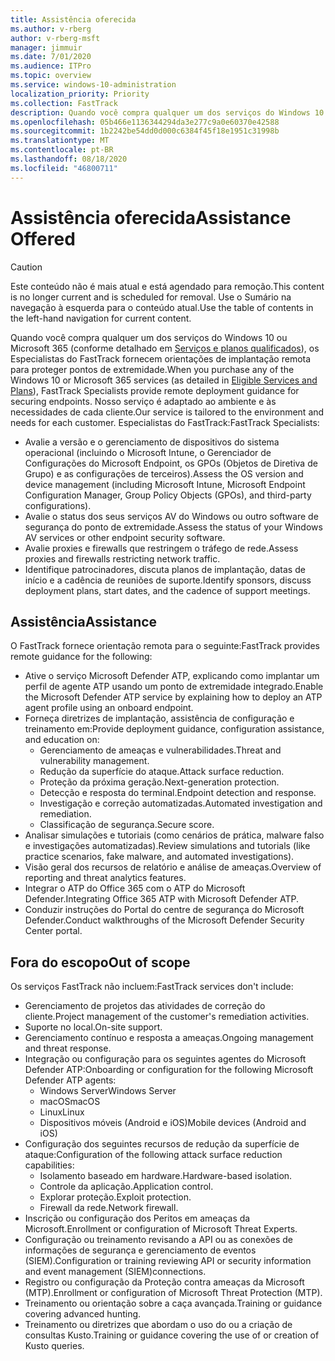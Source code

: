 ```yaml
---
title: Assistência oferecida
ms.author: v-rberg
author: v-rberg-msft
manager: jimmuir
ms.date: 7/01/2020
ms.audience: ITPro
ms.topic: overview
ms.service: windows-10-administration
localization_priority: Priority
ms.collection: FastTrack
description: Quando você compra qualquer um dos serviços do Windows 10 ou Microsoft 365, os Especialistas do FastTrack fornecem orientações de implantação remota para proteger pontos de extremidade. Nosso serviço é adaptado ao ambiente e às necessidades de cada cliente.
ms.openlocfilehash: 05b466e1136344294da3e277c9a0e60370e42588
ms.sourcegitcommit: 1b2242be54dd0d000c6384f45f18e1951c31998b
ms.translationtype: MT
ms.contentlocale: pt-BR
ms.lasthandoff: 08/18/2020
ms.locfileid: "46800711"
---
```

# <a name="assistance-offered"></a><span data-ttu-id="e9e8c-104">Assistência oferecida</span><span class="sxs-lookup"><span data-stu-id="e9e8c-104">Assistance Offered</span></span>  

> [!CAUTION]
> <span data-ttu-id="e9e8c-105">Este conteúdo não é mais atual e está agendado para remoção.</span><span class="sxs-lookup"><span data-stu-id="e9e8c-105">This content is no longer current and is scheduled for removal.</span></span> <span data-ttu-id="e9e8c-106">Use o Sumário na navegação à esquerda para o conteúdo atual.</span><span class="sxs-lookup"><span data-stu-id="e9e8c-106">Use the table of contents in the left-hand navigation for current content.</span></span>

<span data-ttu-id="e9e8c-107">Quando você compra qualquer um dos serviços do Windows 10 ou Microsoft 365 (conforme detalhado em [Serviços e planos qualificados](M365-eligible-services-and-plans.md)), os Especialistas do FastTrack fornecem orientações de implantação remota para proteger pontos de extremidade.</span><span class="sxs-lookup"><span data-stu-id="e9e8c-107">When you purchase any of the Windows 10 or Microsoft 365 services (as detailed in [Eligible Services and Plans](M365-eligible-services-and-plans.md)), FastTrack Specialists provide remote deployment guidance for securing endpoints.</span></span> <span data-ttu-id="e9e8c-108">Nosso serviço é adaptado ao ambiente e às necessidades de cada cliente.</span><span class="sxs-lookup"><span data-stu-id="e9e8c-108">Our service is tailored to the environment and needs for each customer.</span></span> <span data-ttu-id="e9e8c-109">Especialistas do FastTrack:</span><span class="sxs-lookup"><span data-stu-id="e9e8c-109">FastTrack Specialists:</span></span>
- <span data-ttu-id="e9e8c-110">Avalie a versão e o gerenciamento de dispositivos do sistema operacional (incluindo o Microsoft Intune, o Gerenciador de Configurações do Microsoft Endpoint, os GPOs (Objetos de Diretiva de Grupo) e as configurações de terceiros).</span><span class="sxs-lookup"><span data-stu-id="e9e8c-110">Assess the OS version and device management (including Microsoft Intune, Microsoft Endpoint Configuration Manager, Group Policy Objects (GPOs), and third-party configurations).</span></span>
- <span data-ttu-id="e9e8c-111">Avalie o status dos seus serviços AV do Windows ou outro software de segurança do ponto de extremidade.</span><span class="sxs-lookup"><span data-stu-id="e9e8c-111">Assess the status of your Windows AV services or other endpoint security software.</span></span>
- <span data-ttu-id="e9e8c-112">Avalie proxies e firewalls que restringem o tráfego de rede.</span><span class="sxs-lookup"><span data-stu-id="e9e8c-112">Assess proxies and firewalls restricting network traffic.</span></span>
- <span data-ttu-id="e9e8c-113">Identifique patrocinadores, discuta planos de implantação, datas de início e a cadência de reuniões de suporte.</span><span class="sxs-lookup"><span data-stu-id="e9e8c-113">Identify sponsors, discuss deployment plans, start dates, and the cadence of support meetings.</span></span>

## <a name="assistance"></a><span data-ttu-id="e9e8c-114">Assistência</span><span class="sxs-lookup"><span data-stu-id="e9e8c-114">Assistance</span></span>

<span data-ttu-id="e9e8c-115">O FastTrack fornece orientação remota para o seguinte:</span><span class="sxs-lookup"><span data-stu-id="e9e8c-115">FastTrack provides remote guidance for the following:</span></span>
- <span data-ttu-id="e9e8c-116">Ative o serviço Microsoft Defender ATP, explicando como implantar um perfil de agente ATP usando um ponto de extremidade integrado.</span><span class="sxs-lookup"><span data-stu-id="e9e8c-116">Enable the Microsoft Defender ATP service by explaining how to deploy an ATP agent profile using an onboard endpoint.</span></span>
- <span data-ttu-id="e9e8c-117">Forneça diretrizes de implantação, assistência de configuração e treinamento em:</span><span class="sxs-lookup"><span data-stu-id="e9e8c-117">Provide deployment guidance, configuration assistance, and education on:</span></span>
    - <span data-ttu-id="e9e8c-118">Gerenciamento de ameaças e vulnerabilidades.</span><span class="sxs-lookup"><span data-stu-id="e9e8c-118">Threat and vulnerability management.</span></span>
    - <span data-ttu-id="e9e8c-119">Redução da superfície do ataque.</span><span class="sxs-lookup"><span data-stu-id="e9e8c-119">Attack surface reduction.</span></span>
    - <span data-ttu-id="e9e8c-120">Proteção da próxima geração.</span><span class="sxs-lookup"><span data-stu-id="e9e8c-120">Next-generation protection.</span></span>
    - <span data-ttu-id="e9e8c-121">Detecção e resposta do terminal.</span><span class="sxs-lookup"><span data-stu-id="e9e8c-121">Endpoint detection and response.</span></span>
    - <span data-ttu-id="e9e8c-122">Investigação e correção automatizadas.</span><span class="sxs-lookup"><span data-stu-id="e9e8c-122">Automated investigation and remediation.</span></span>
    - <span data-ttu-id="e9e8c-123">Classificação de segurança.</span><span class="sxs-lookup"><span data-stu-id="e9e8c-123">Secure score.</span></span>
- <span data-ttu-id="e9e8c-124">Analisar simulações e tutoriais (como cenários de prática, malware falso e investigações automatizadas).</span><span class="sxs-lookup"><span data-stu-id="e9e8c-124">Review simulations and tutorials (like practice scenarios, fake malware, and automated investigations).</span></span>
- <span data-ttu-id="e9e8c-125">Visão geral dos recursos de relatório e análise de ameaças.</span><span class="sxs-lookup"><span data-stu-id="e9e8c-125">Overview of reporting and threat analytics features.</span></span>
- <span data-ttu-id="e9e8c-126">Integrar o ATP do Office 365 com o ATP do Microsoft Defender.</span><span class="sxs-lookup"><span data-stu-id="e9e8c-126">Integrating Office 365 ATP with Microsoft Defender ATP.</span></span>
- <span data-ttu-id="e9e8c-127">Conduzir instruções do Portal do centre de segurança do Microsoft Defender.</span><span class="sxs-lookup"><span data-stu-id="e9e8c-127">Conduct walkthroughs of the Microsoft Defender Security Center portal.</span></span>

## <a name="out-of-scope"></a><span data-ttu-id="e9e8c-128">Fora do escopo</span><span class="sxs-lookup"><span data-stu-id="e9e8c-128">Out of scope</span></span>

<span data-ttu-id="e9e8c-129">Os serviços FastTrack não incluem:</span><span class="sxs-lookup"><span data-stu-id="e9e8c-129">FastTrack services don't include:</span></span>
- <span data-ttu-id="e9e8c-130">Gerenciamento de projetos das atividades de correção do cliente.</span><span class="sxs-lookup"><span data-stu-id="e9e8c-130">Project management of the customer's remediation activities.</span></span>
- <span data-ttu-id="e9e8c-131">Suporte no local.</span><span class="sxs-lookup"><span data-stu-id="e9e8c-131">On-site support.</span></span>
- <span data-ttu-id="e9e8c-132">Gerenciamento contínuo e resposta a ameaças.</span><span class="sxs-lookup"><span data-stu-id="e9e8c-132">Ongoing management and threat response.</span></span>
- <span data-ttu-id="e9e8c-133">Integração ou configuração para os seguintes agentes do Microsoft Defender ATP:</span><span class="sxs-lookup"><span data-stu-id="e9e8c-133">Onboarding or configuration for the following Microsoft Defender ATP agents:</span></span>
   - <span data-ttu-id="e9e8c-134">Windows Server</span><span class="sxs-lookup"><span data-stu-id="e9e8c-134">Windows Server</span></span>
   - <span data-ttu-id="e9e8c-135">macOS</span><span class="sxs-lookup"><span data-stu-id="e9e8c-135">macOS</span></span>
   - <span data-ttu-id="e9e8c-136">Linux</span><span class="sxs-lookup"><span data-stu-id="e9e8c-136">Linux</span></span>
   - <span data-ttu-id="e9e8c-137">Dispositivos móveis (Android e iOS)</span><span class="sxs-lookup"><span data-stu-id="e9e8c-137">Mobile devices (Android and iOS)</span></span>
- <span data-ttu-id="e9e8c-138">Configuração dos seguintes recursos de redução da superfície de ataque:</span><span class="sxs-lookup"><span data-stu-id="e9e8c-138">Configuration of the following attack surface reduction capabilities:</span></span>
    - <span data-ttu-id="e9e8c-139">Isolamento baseado em hardware.</span><span class="sxs-lookup"><span data-stu-id="e9e8c-139">Hardware-based isolation.</span></span>
    - <span data-ttu-id="e9e8c-140">Controle da aplicação.</span><span class="sxs-lookup"><span data-stu-id="e9e8c-140">Application control.</span></span>
    - <span data-ttu-id="e9e8c-141">Explorar proteção.</span><span class="sxs-lookup"><span data-stu-id="e9e8c-141">Exploit protection.</span></span>
    - <span data-ttu-id="e9e8c-142">Firewall da rede.</span><span class="sxs-lookup"><span data-stu-id="e9e8c-142">Network firewall.</span></span>
- <span data-ttu-id="e9e8c-143">Inscrição ou configuração dos Peritos em ameaças da Microsoft.</span><span class="sxs-lookup"><span data-stu-id="e9e8c-143">Enrollment or configuration of Microsoft Threat Experts.</span></span>
- <span data-ttu-id="e9e8c-144">Configuração ou treinamento revisando a API ou as conexões de informações de segurança e gerenciamento de eventos (SIEM).</span><span class="sxs-lookup"><span data-stu-id="e9e8c-144">Configuration or training reviewing API or security information and event management (SIEM)connections.</span></span>
- <span data-ttu-id="e9e8c-145">Registro ou configuração da Proteção contra ameaças da Microsoft (MTP).</span><span class="sxs-lookup"><span data-stu-id="e9e8c-145">Enrollment or configuration of Microsoft Threat Protection (MTP).</span></span>
- <span data-ttu-id="e9e8c-146">Treinamento ou orientação sobre a caça avançada.</span><span class="sxs-lookup"><span data-stu-id="e9e8c-146">Training or guidance covering advanced hunting.</span></span>
- <span data-ttu-id="e9e8c-147">Treinamento ou diretrizes que abordam o uso do ou a criação de consultas Kusto.</span><span class="sxs-lookup"><span data-stu-id="e9e8c-147">Training or guidance covering the use of or creation of Kusto queries.</span></span>

